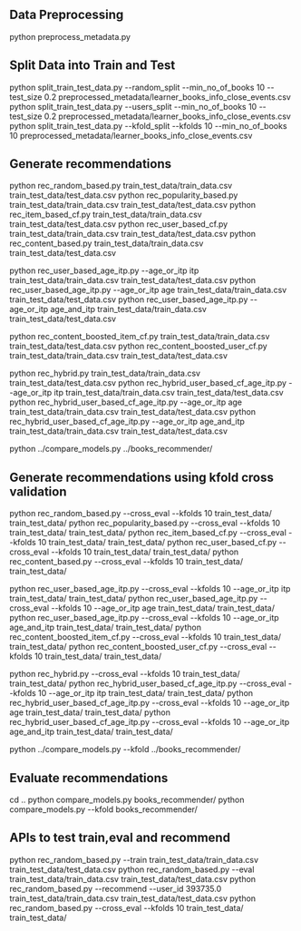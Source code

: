 ## Data Preprocessing
python preprocess_metadata.py

## Split Data into Train and Test
python split_train_test_data.py --random_split --min_no_of_books 10 --test_size 0.2 preprocessed_metadata/learner_books_info_close_events.csv
python split_train_test_data.py --users_split --min_no_of_books 10 --test_size 0.2 preprocessed_metadata/learner_books_info_close_events.csv
python split_train_test_data.py --kfold_split --kfolds 10 --min_no_of_books 10 preprocessed_metadata/learner_books_info_close_events.csv


## Generate recommendations
python rec_random_based.py train_test_data/train_data.csv train_test_data/test_data.csv
python rec_popularity_based.py train_test_data/train_data.csv train_test_data/test_data.csv
python rec_item_based_cf.py train_test_data/train_data.csv train_test_data/test_data.csv
python rec_user_based_cf.py train_test_data/train_data.csv train_test_data/test_data.csv
python rec_content_based.py train_test_data/train_data.csv train_test_data/test_data.csv

python rec_user_based_age_itp.py --age_or_itp itp train_test_data/train_data.csv train_test_data/test_data.csv
python rec_user_based_age_itp.py --age_or_itp age train_test_data/train_data.csv train_test_data/test_data.csv
python rec_user_based_age_itp.py --age_or_itp age_and_itp train_test_data/train_data.csv train_test_data/test_data.csv

python rec_content_boosted_item_cf.py train_test_data/train_data.csv train_test_data/test_data.csv
python rec_content_boosted_user_cf.py train_test_data/train_data.csv train_test_data/test_data.csv

python rec_hybrid.py train_test_data/train_data.csv train_test_data/test_data.csv
python rec_hybrid_user_based_cf_age_itp.py --age_or_itp itp train_test_data/train_data.csv train_test_data/test_data.csv
python rec_hybrid_user_based_cf_age_itp.py --age_or_itp age train_test_data/train_data.csv train_test_data/test_data.csv
python rec_hybrid_user_based_cf_age_itp.py --age_or_itp age_and_itp train_test_data/train_data.csv train_test_data/test_data.csv

python ../compare_models.py ../books_recommender/

## Generate recommendations using kfold cross validation
python rec_random_based.py --cross_eval --kfolds 10 train_test_data/ train_test_data/
python rec_popularity_based.py --cross_eval --kfolds 10 train_test_data/ train_test_data/
python rec_item_based_cf.py --cross_eval --kfolds 10 train_test_data/ train_test_data/
python rec_user_based_cf.py --cross_eval --kfolds 10 train_test_data/ train_test_data/
python rec_content_based.py --cross_eval --kfolds 10 train_test_data/ train_test_data/

python rec_user_based_age_itp.py --cross_eval --kfolds 10 --age_or_itp itp train_test_data/ train_test_data/
python rec_user_based_age_itp.py --cross_eval --kfolds 10 --age_or_itp age train_test_data/ train_test_data/
python rec_user_based_age_itp.py --cross_eval --kfolds 10 --age_or_itp age_and_itp train_test_data/ train_test_data/
python rec_content_boosted_item_cf.py --cross_eval --kfolds 10 train_test_data/ train_test_data/
python rec_content_boosted_user_cf.py --cross_eval --kfolds 10 train_test_data/ train_test_data/

python rec_hybrid.py --cross_eval --kfolds 10 train_test_data/ train_test_data/
python rec_hybrid_user_based_cf_age_itp.py --cross_eval --kfolds 10 --age_or_itp itp train_test_data/ train_test_data/
python rec_hybrid_user_based_cf_age_itp.py --cross_eval --kfolds 10 --age_or_itp age train_test_data/ train_test_data/
python rec_hybrid_user_based_cf_age_itp.py --cross_eval --kfolds 10 --age_or_itp age_and_itp train_test_data/ train_test_data/

python ../compare_models.py --kfold ../books_recommender/

## Evaluate recommendations
cd ..
python compare_models.py books_recommender/
python compare_models.py --kfold books_recommender/

## APIs to test train,eval and recommend
python rec_random_based.py --train train_test_data/train_data.csv train_test_data/test_data.csv
python rec_random_based.py --eval train_test_data/train_data.csv train_test_data/test_data.csv
python rec_random_based.py --recommend --user_id 393735.0 train_test_data/train_data.csv train_test_data/test_data.csv
python rec_random_based.py --cross_eval --kfolds 10 train_test_data/ train_test_data/
